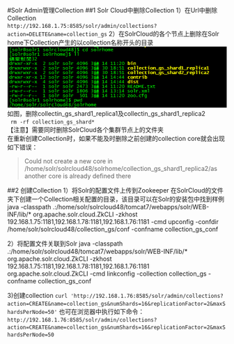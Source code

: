 #Solr Admin管理Collection
##1 Solr Cloud中删除Collection
1）在Url中删除Collection  
`http://192.168.1.75:8585/solr/admin/collections?action=DELETE&name=collection_gs`
2）在SolrCloud的各个节点上删除在Solr home下Collection产生的以collection名称开头的目录  
![](./img/1.png)  
如图，删除collectin_gs_shard1_replica1及collectin_gs_shard1_replica2  
` rm -rf collection_gs_shard*`  
【注意】需要同时删除SolrCloud各个集群节点上的文件夹  
在重新创建Collection时，如果不能及时删除之前创建的collection core就会出现如下错误：  
>Could not create a new core in /home/solr/solrcloud48/solrhome/collection_gs_shard1_replica2/as another core is already defined there

##2 创建Collection
1）将Solr的配置文件上传到Zookeeper
在SolrCloud的文件夹下创建一个Collection相关配置的目录，该目录可以在Solr的安装包中找到样例
java -classpath .:/home/solr/solrcloud48/tomcat7/webapps/solr/WEB-INF/lib/* org.apache.solr.cloud.ZkCLI -zkhost 192.168.1.75:1181,192.168.1.78:1181,192.168.1.76:1181 -cmd upconfig -confdir /home/solr/solrcloud48/collection_gs/conf -confname collection_gs_conf

2）将配置文件关联到Solr
java -classpath .:/home/solr/solrcloud48/tomcat7/webapps/solr/WEB-INF/lib/* org.apache.solr.cloud.ZkCLI -zkhost 192.168.1.75:1181,192.168.1.78:1181,192.168.1.76:1181 org.apache.solr.cloud.ZkCLI -cmd linkconfig -collection collection_gs -confname collection_gs_conf

3)创建collection
`curl 'http://192.168.1.76:8585/solr/admin/collections?action=CREATE&name=collection_gs&numShards=16&replicationFactor=2&maxShardsPerNode=50'`
也可在浏览器中执行如下命令：  
`http://192.168.1.76:8585/solr/admin/collections?action=CREATE&name=collection_gs&numShards=16&replicationFactor=2&maxShardsPerNode=50`  




